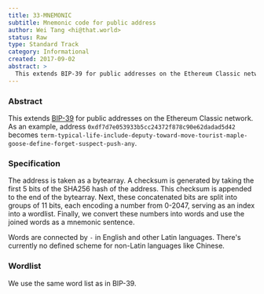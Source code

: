 ```yaml
---
title: 33-MNEMONIC
subtitle: Mnemonic code for public address
author: Wei Tang <hi@that.world>
status: Raw
type: Standard Track
category: Informational
created: 2017-09-02
abstract: >
  This extends BIP-39 for public addresses on the Ethereum Classic network.
---
```


### Abstract

This extends [BIP-39](https://github.com/bitcoin/bips/blob/master/bip-0039.mediawiki) for public addresses on the Ethereum Classic network. As an example, address `0xdf7d7e053933b5cc24372f878c90e62dadad5d42` becomes `term-typical-life-include-deputy-toward-move-tourist-maple-goose-define-forget-suspect-push-any`.

### Specification

The address is taken as a bytearray. A checksum is generated by taking the first 5 bits of the SHA256 hash of the address. This checksum is appended to the end of the bytearray. Next, these concatenated bits are split into groups of 11 bits, each encoding a number from 0-2047, serving as an index into a wordlist. Finally, we convert these numbers into words and use the joined words as a mnemonic sentence.

Words are connected by `-` in English and other Latin languages. There's currently no defined scheme for non-Latin languages like Chinese.

### Wordlist

We use the same word list as in BIP-39.
